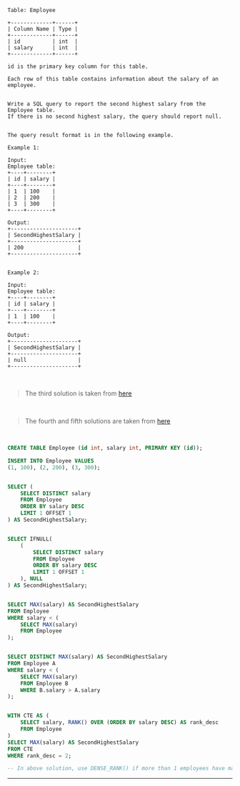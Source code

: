 ```
Table: Employee

+-------------+------+
| Column Name | Type |
+-------------+------+
| id          | int  |
| salary      | int  |
+-------------+------+

id is the primary key column for this table.

Each row of this table contains information about the salary of an employee.


Write a SQL query to report the second highest salary from the Employee table.
If there is no second highest salary, the query should report null.


The query result format is in the following example.

Example 1:

Input: 
Employee table:
+----+--------+
| id | salary |
+----+--------+
| 1  | 100    |
| 2  | 200    |
| 3  | 300    |
+----+--------+

Output: 
+---------------------+
| SecondHighestSalary |
+---------------------+
| 200                 |
+---------------------+


Example 2:

Input: 
Employee table:
+----+--------+
| id | salary |
+----+--------+
| 1  | 100    |
+----+--------+

Output: 
+---------------------+
| SecondHighestSalary |
+---------------------+
| null                |
+---------------------+
```
<br>

> The third solution is taken from [here](https://leetcode.com/problems/second-highest-salary/discuss/52957/Simple-query-which-handles-the-NULL-situation/54042)
<br>

> The fourth and fifth solutions are taken from [here](https://leetcode.com/problems/second-highest-salary/discuss/1168444/Summary-Five-ways-to-solve-the-top-n-nth-problems)
<br>

```SQL
CREATE TABLE Employee (id int, salary int, PRIMARY KEY (id));

INSERT INTO Employee VALUES
(1, 100), (2, 200), (3, 300);


SELECT (
    SELECT DISTINCT salary
    FROM Employee
    ORDER BY salary DESC
    LIMIT 1 OFFSET 1
) AS SecondHighestSalary;


SELECT IFNULL(
    (
        SELECT DISTINCT salary
        FROM Employee
        ORDER BY salary DESC
        LIMIT 1 OFFSET 1
    ), NULL
) AS SecondHighestSalary;


SELECT MAX(salary) AS SecondHighestSalary
FROM Employee
WHERE salary < (
    SELECT MAX(salary)
    FROM Employee
);


SELECT DISTINCT MAX(salary) AS SecondHighestSalary
FROM Employee A
WHERE salary < (
    SELECT MAX(salary)
    FROM Employee B
    WHERE B.salary > A.salary
);


WITH CTE AS (
    SELECT salary, RANK() OVER (ORDER BY salary DESC) AS rank_desc
    FROM Employee
)
SELECT MAX(salary) AS SecondHighestSalary
FROM CTE
WHERE rank_desc = 2;

-- In above solution, use DENSE_RANK() if more than 1 employees have maximum salary
```
***